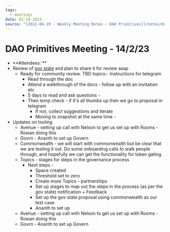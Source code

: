 ```yaml
---
tags:
  - meetings
date: 02-14-2023
source: "[2022-04-19 - Weekly Meeting Notes - DAO Primitives](/notes/dao-primitives/primitives-archive/primitives-docs/2022-04-19%20-%20Weekly%20Meeting%20Notes%20-%20DAO%20Primitives.md)"
---
```


# DAO Primitives Meeting - **14/2/23**

- **Attendees: **
- Review of [gov state](https://state.allinforsport.org/) and plan to share it for review asap
	- Ready for community review. TBD topics:- Instructions for telegram
		- Read through the doc
		- Attend a walkthrough of the docs - follow up with an invitation etc
		- 5 days to read and ask questions - 
		- Then temp check - if it's all thumbs up then we go to proposal in telegram 
			- If not, collect suggestions and iterate 
			- Moving to snapshot at the same time - 
- Updates on tooling 
	- Avenue - setting up call with Nelson to get us set up with Rooms - Rowan doing this 
	- Govrn - Ananth to set up Govern 
	- Commonwealth - we will start with commonwealth but be clear that we are testing it out. Do some onboarding calls to walk people through, and hopefully we can get the functionality for token gating. 
	- Topics - stages for steps in the governance process 
		- Next steps -
			- Space created
			- Threshold set to zero
			- Create more Topics - partnerships 
			-  Set up stages to map out the steps in the process (as per the gov state) notification + Feedback
			- Set up the gov state proposal using commonwealth as our test case 
			- Ananth to set up
	- Avenue - setting up call with Nelson to get us set up with Rooms - Rowan doing this 
	- Govrn - Ananth to set up Govern